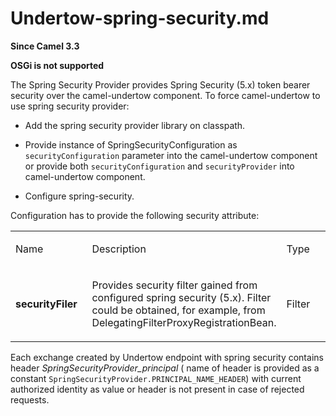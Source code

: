 # Undertow-spring-security.md

**Since Camel 3.3**

**OSGi is not supported**

The Spring Security Provider provides Spring Security (5.x) token bearer
security over the camel-undertow component. To force camel-undertow to
use spring security provider:

-   Add the spring security provider library on classpath.

-   Provide instance of SpringSecurityConfiguration as
    `securityConfiguration` parameter into the camel-undertow component
    or provide both `securityConfiguration` and `securityProvider` into
    camel-undertow component.

-   Configure spring-security.

Configuration has to provide the following security attribute:

<table>
<colgroup>
<col style="width: 33%" />
<col style="width: 33%" />
<col style="width: 33%" />
</colgroup>
<tbody>
<tr>
<td style="text-align: left;"><p>Name</p></td>
<td style="text-align: left;"><p>Description</p></td>
<td style="text-align: left;"><p>Type</p></td>
</tr>
<tr>
<td style="text-align: left;"><p><strong>securityFiler</strong></p></td>
<td style="text-align: left;"><p>Provides security filter gained from
configured spring security (5.x). Filter could be obtained, for example,
from DelegatingFilterProxyRegistrationBean.</p></td>
<td style="text-align: left;"><p>Filter</p></td>
</tr>
</tbody>
</table>

Each exchange created by Undertow endpoint with spring security contains
header *SpringSecurityProvider\_principal* ( name of header is provided
as a constant `SpringSecurityProvider.PRINCIPAL_NAME_HEADER`) with
current authorized identity as value or header is not present in case of
rejected requests.
